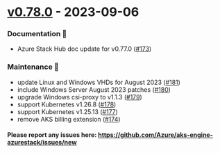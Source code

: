 
<a name="v0.78.0"></a>
# [v0.78.0] - 2023-09-06
### Documentation 📘
- Azure Stack Hub doc update for v0.77.0 ([#173](https://github.com/Azure/aks-engine-azurestack/issues/173))

### Maintenance 🔧
- update Linux and Windows VHDs for August 2023 ([#181](https://github.com/Azure/aks-engine-azurestack/issues/181))
- include Windows Server August 2023 patches ([#180](https://github.com/Azure/aks-engine-azurestack/issues/180))
- upgrade Windows csi-proxy to v1.1.3 ([#179](https://github.com/Azure/aks-engine-azurestack/issues/179))
- support Kubernetes v1.26.8 ([#178](https://github.com/Azure/aks-engine-azurestack/issues/178))
- support Kubernetes v1.25.13 ([#177](https://github.com/Azure/aks-engine-azurestack/issues/177))
- remove AKS billing extension ([#174](https://github.com/Azure/aks-engine-azurestack/issues/174))

#### Please report any issues here: https://github.com/Azure/aks-engine-azurestack/issues/new
[Unreleased]: https://github.com/Azure/aks-engine-azurestack/compare/v0.78.0...HEAD
[v0.78.0]: https://github.com/Azure/aks-engine-azurestack/compare/v0.77.0...v0.78.0
